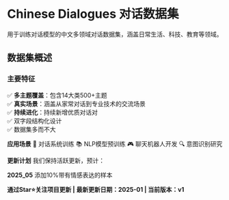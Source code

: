 # Chinese Dialogues 对话数据集

用于训练对话模型的中文多领域对话数据集，涵盖日常生活、科技、教育等领域。
## 数据集概述
### 主要特征
✅ **多主题覆盖**：包含14大类500+主题  
✅ **真实场景**：涵盖从家常对话到专业技术的交流场景  
✅ **持续进化**：持续新增优质对话对  
✅ 双字段结构化设计  
✅ 数据集多而不大 

**应用场景**
🤖 对话系统训练
📚 NLP模型预训练
🎮 聊天机器人开发
🔍 意图识别研究

**更新计划**
我们保持活跃更新，预计：

**2025_05** 添加10%带有情感表达的样本

**通过Star⭐️关注项目更新 | 最新更新日期：2025-01 | 当前版本：v1**
